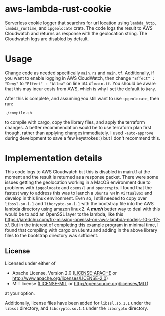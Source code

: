 # aws-lambda-rust-cookie

Serverless cookie logger that searches for url location using `lambda_http`, `lambda_runtime`, and `ipgeolocate` crate. The code logs the result to AWS Cloudwatch and returns as response with the geolocation string. The Cloudwatch logs are disabled by default.



# Usage
Change code as needed specifically `main.rs` and `main.tf`. Additionally, if you want to enable logging in AWS CloudWatch, then change `"Effect" : "Deny"`
to `"Effect" : "Allow"` on line `104` of `main.tf`. You should be aware that this may incur costs from AWS, which is why I set the default to `Deny`.

After this is complete, and assuming you still want to use `ipgeolocate`, then run:
```
./compile.sh
```
to compile with cargo, copy the library files, and apply the terraform changes. A better recommendation would be to use terraform plan first though, rather than applying changes immediately. I used `-auto-approve` during development to save a few keystrokes :) but I don't recommend this.

# Implementation details
This code logs to AWS Cloudwatch but this is disabled in main.tf at the moment and the result is returned as a response packet. There were some issues getting the geolocation working in a MacOS environment due to problems with `ipgeolocate` and `openssl` and `opencrypto`. I found that the fastest way to address this was to launch a `Ubuntu VM` in `VirtualBox` and develop in this linux environment. Even so, I still needed to copy over `libssl.so.1.1` and `libcrypto.so.1.1` with the bootstrap file into the AWS lambda directory using amazon linux 2. A *__much__* better way to deal with this would be to add an OpenSSL layer to the lambda, like this https://jaredchu.com/fix-missing-openssl-on-aws-lambda-nodejs-10-x-12-x/. But in the interest of completing this example program in minimal time, I found that compiling with cargo on ubuntu and adding in the above library files to the bootstrap directory was sufficient. 


## License

Licensed under either of

 * Apache License, Version 2.0
   ([LICENSE-APACHE](LICENSE-APACHE) or http://www.apache.org/licenses/LICENSE-2.0)
 * MIT license
   ([LICENSE-MIT](LICENSE-MIT) or http://opensource.org/licenses/MIT)

at your option.

Additionally, license files have been added for `libssl.so.1.1` under the `libssl` directory, and `libcrypto.so.1.1` under the `libcrypto` directory.